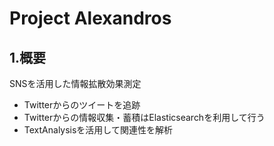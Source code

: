 # Project Alexandros

## 1.概要
SNSを活用した情報拡散効果測定
- Twitterからのツイートを追跡
- Twitterからの情報収集・蓄積はElasticsearchを利用して行う
- TextAnalysisを活用して関連性を解析
